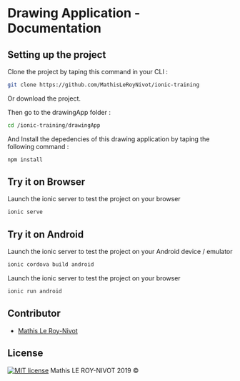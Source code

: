 # Drawing Application - Documentation

## Setting up the project

Clone the project by taping this command in your CLI :
```bash
git clone https://github.com/MathisLeRoyNivot/ionic-training
```
Or download the project. <br>

Then go to the drawingApp folder :
```bash
cd /ionic-training/drawingApp
```
And Install the depedencies of this drawing application by taping the following command :
```bash
npm install
```

## Try it on Browser

Launch the ionic server to test the project on your browser
```bash
ionic serve
```

## Try it on Android

Launch the ionic server to test the project on your Android device / emulator
```bash
ionic cordova build android
```
Launch the ionic server to test the project on your browser
```bash
ionic run android
```


## Contributor
- [Mathis Le Roy-Nivot](https://github.com/MathisLeRoyNivot "Go to @MathisLeRoyNivot's Github")

## License
[![MIT license](https://img.shields.io/badge/License-MIT-blue.svg)](https://github.com/MathisLeRoyNivot/ionic-training/blob/master/LICENSE) Mathis LE ROY-NIVOT 2019 ©
